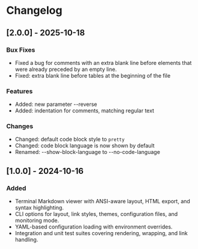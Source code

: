 # Changelog

## [2.0.0] - 2025-10-18

### Bux Fixes

- Fixed a bug for comments with an extra blank line before elements that were already preceded by an empty line.
- Fixed: extra blank line before tables at the beginning of the file

### Features

- Added: new parameter --reverse
- Added: indentation for comments, matching regular text

### Changes

- Changed: default code block style to `pretty`
- Changed: code block language is now shown by default
- Renamed: --show-block-language to --no-code-language

## [1.0.0] - 2024-10-16

### Added

- Terminal Markdown viewer with ANSI-aware layout, HTML export, and syntax highlighting.
- CLI options for layout, link styles, themes, configuration files, and monitoring mode.
- YAML-based configuration loading with environment overrides.
- Integration and unit test suites covering rendering, wrapping, and link handling.
